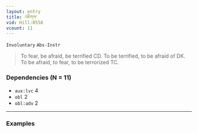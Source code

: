 ```yaml
---
layout: entry
title: འཇིགས་
vid: Hill:0558
vcount: 11
---
```

`Involuntary` `Abs-Instr`
> To fear, be afraid, be terrified CD\.
 To be terrified, to be afraid of DK\.
 To be afraid, to fear, to be terrorized TC\.

### Dependencies (N = 11)
* `aux:lvc` 4
* `obl` 2
* `obl:adv` 2

---

### Examples



